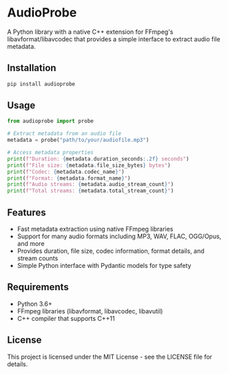 # AudioProbe

A Python library with a native C++ extension for FFmpeg's libavformat/libavcodec that provides a simple interface to extract audio file metadata.

## Installation

```bash
pip install audioprobe
```

## Usage

```python
from audioprobe import probe

# Extract metadata from an audio file
metadata = probe("path/to/your/audiofile.mp3")

# Access metadata properties
print(f"Duration: {metadata.duration_seconds:.2f} seconds")
print(f"File size: {metadata.file_size_bytes} bytes")
print(f"Codec: {metadata.codec_name}")
print(f"Format: {metadata.format_name}")
print(f"Audio streams: {metadata.audio_stream_count}")
print(f"Total streams: {metadata.total_stream_count}")
```

## Features

- Fast metadata extraction using native FFmpeg libraries
- Support for many audio formats including MP3, WAV, FLAC, OGG/Opus, and more
- Provides duration, file size, codec information, format details, and stream counts
- Simple Python interface with Pydantic models for type safety

## Requirements

- Python 3.6+
- FFmpeg libraries (libavformat, libavcodec, libavutil)
- C++ compiler that supports C++11

## License

This project is licensed under the MIT License - see the LICENSE file for details. 